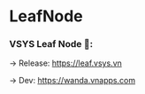 # LeafNode #
### VSYS Leaf Node 🌿: ###

 -> Release: https://leaf.vsys.vn
 
 -> Dev: https://wanda.vnapps.com

